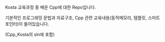 Kosta 교육과정 중 배운 Cpp에 대한 Repo입니다.

기본적인 프로그래밍 문법과 자료구조, Cpp 관련 교육내용(동적메모리, 템플릿, 스마트 포인터)이 들어있습니다.

(Cpp_Kosta의 sln에 포함)
